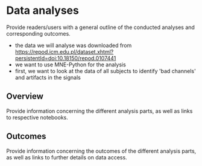 # Data analyses

Provide readers/users with a general outline of the conducted analyses and corresponding outcomes.

- the data we will analyse was downloaded from https://repod.icm.edu.pl/dataset.xhtml?persistentId=doi:10.18150/repod.0107441
- we want to use MNE-Python for the analysis
- first, we want to look at the data of all subjects to identify 'bad channels' and artifacts in the signals

## Overview

Provide information concerning the different analysis parts, as well as links to respective notebooks.

## Outcomes

Provide information concerning the outcomes of the different analysis parts, as well as links to further
details on data access.
